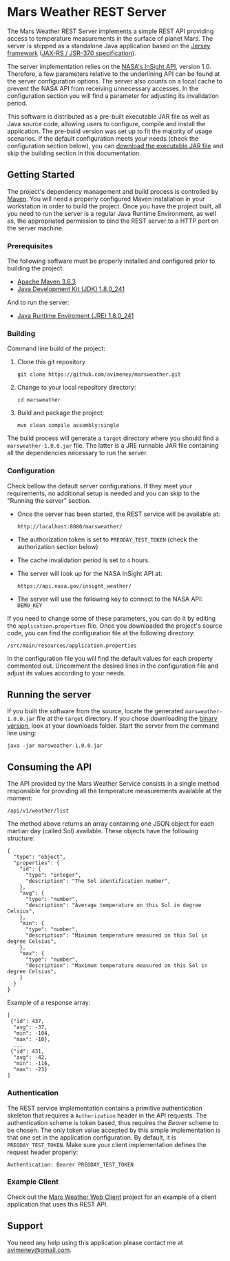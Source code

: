 # Mars Weather REST Server

The Mars Weather REST Server implements a simple REST API providing access to temperature measurements in the surface of planet Mars. The server is shipped as a standalone Java application based on the [Jersey framework][1] ([JAX-RS / JSR-370 specification][2]).

The server implementation relies on the [NASA's InSight API][3], version 1.0. Therefore, a few parameters relative to the underlining API can be found at the server configuration options. The server also counts on a local cache to prevent the NASA API from receiving unnecessary accesses. In the configuration section you will find a parameter for adjusting its invalidation period.

This software is distributed as a pre-built executable JAR file as well as Java source code, allowing users to configure, compile and install the application. The pre-build version was set up to fit the majority of usage scenarios. If the default configuration meets your needs (check the configuration section below), you can [download the executable JAR file][5] and skip the building section in this documentation. 

## Getting Started

The project's dependency management and build process is controlled by [Maven][4]. You will need a properly configured Maven installation in your workstation in order to build the project. Once you have the project built, all you need to run the server is a regular Java Runtime Environment, as well as, the appropriated permission to bind the REST server to a HTTP port on the server machine.

### Prerequisites

The following software must be properly installed and configured prior to building the project: 

- [Apache Maven 3.6.3](http://maven.apache.org/download.cgi)
- [Java Development Kit (JDK) 1.8.0_241](https://www.oracle.com/java/technologies/javase/javase-jdk8-downloads.html)

And to run the server:

- [Java Runtime Enviroment (JRE) 1.8.0_241](https://www.oracle.com/java/technologies/javase-jre8-downloads.html)

### Building

Command line build of the project:

1. Clone this git repository

    ```
    git clone https://github.com/avimeney/marsweather.git
    ```
1. Change to your local repository directory:

    ```
    cd marsweather
    ```
1. Build and package the project:

    ```
    mvn clean compile assembly:single
    ```

The build process will generate a `target` directory where you should find a ``marsweather-1.0.0.jar`` file. The latter is a JRE runnable JAR file containing all the dependencies necessary to run the server.

### Configuration

Check bellow the default server configurations. If they meet your requirements, no additional setup is needed and you can skip to the "Running the server" section.

- Once the server has been started, the REST service will be available at:

    ```
    http://localhost:8080/marsweather/
    ```
- The authorization token is set to ``PREODAY_TEST_TOKEN`` (check the authorization section below)
- The cache invalidation period is set to ``4`` hours.
- The server will look up for the NASA InSight API at:

    ```
    https://api.nasa.gov/insight_weather/
    ```
- The server will use the following key to connect to the NASA API: ``DEMO_KEY``

If you need to change some of these parameters, you can do it by editing the `application.properties` file. Once you downloaded the project's source code, you can find the configuration file at the following directory:

```
/src/main/resources/application.properties
```

In the configuration file you will find the default values for each property commented out. Uncomment the desired lines in the configuration file and adjust its values according to your needs.

## Running the server

If you built the software from the source, locate the generated ``marsweather-1.0.0.jar`` file at the ``target`` directory. If you chose downloading the [binary version][5], look at your downloads folder. Start the server from the command line using:

```
java -jar marsweather-1.0.0.jar
```

## Consuming the API

The API provided by the Mars Weather Service consists in a single method responsible for providing all the temperature measurements available at the moment:

```
/api/v1/weather/list
```

The method above returns an array containing one JSON object for each martian day (called Sol) available. These objects have the following structure:

    {
      "type": "object",
      "properties": {
        "id": {
          "type": "integer",
          "description": "The Sol identification number",
        },
        "avg": {
          "type": "number",
          "description": "Average temperature on this Sol in degree Celsius",
        },
        "min": {
          "type": "number",
          "description": "Minimum temperature measured on this Sol in degree Celsius",
        },
        "max": {
          "type": "number",
          "description": "Maximum temperature measured on this Sol in degree Celsius",
        }
      }
    } 

Example of a response array:

    [
     {"id": 437,
      "avg": -37,
      "min": -104,
      "max": -10},
      ...
     {"id": 431,
      "avg": -42,
      "min": -116,
      "max": -23}
    ]


### Authentication

The REST service implementation contains a primitive authentication skeleton that requires a ``Authorization`` header in the API requests.
The authentication scheme is token based, thus requires the _Bearer_ scheme to be chosen. The only token value accepted
by this simple implementation is that one set in the application configuration. By default, it is ``PREODAY_TEST_TOKEN``. Make sure your client implementation defines the request header properly:

```
Authentication: Bearer PREODAY_TEST_TOKEN
```

### Example Client

Check out the [Mars Weather Web Client][6] project for an example of a client application that uses this REST API.

## Support

You need any help using this application please contact me at [avimeney@gmail.com](mailto:avimeney@gmail.com).

[1]: https://eclipse-ee4j.github.io/jersey/
[2]: https://jcp.org/aboutJava/communityprocess/final/jsr370/index.html
[3]: https://api.nasa.gov/
[4]: http://maven.apache.org/
[5]: https://github.com/avimeney/marsweather/packages/134909
[6]: https://github.com/avimeney/marsweathercli
